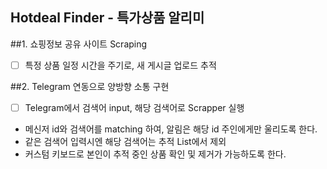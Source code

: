 ## Hotdeal Finder - 특가상품 알리미

##1. 쇼핑정보 공유 사이트 Scraping
- [ ] 특정 상품 일정 시간을 주기로, 새 게시글 업로드 추적

##2. Telegram 연동으로 양방향 소통 구현
- [ ] Telegram에서 검색어 input, 해당 검색어로 Scrapper 실행

- 메신저 id와 검색어를 matching 하여, 알림은 해당 id 주인에게만 울리도록 한다.
- 같은 검색어 입력시엔 해당 검색어는 추적 List에서 제외
- 커스텀 키보드로 본인이 추적 중인 상품 확인 및 제거가 가능하도록 한다.